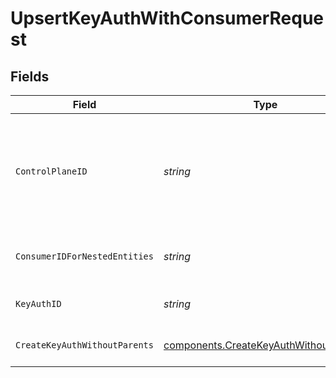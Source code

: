 # UpsertKeyAuthWithConsumerRequest


## Fields

| Field                                                                                            | Type                                                                                             | Required                                                                                         | Description                                                                                      | Example                                                                                          |
| ------------------------------------------------------------------------------------------------ | ------------------------------------------------------------------------------------------------ | ------------------------------------------------------------------------------------------------ | ------------------------------------------------------------------------------------------------ | ------------------------------------------------------------------------------------------------ |
| `ControlPlaneID`                                                                                 | *string*                                                                                         | :heavy_check_mark:                                                                               | The UUID of your control plane. This variable is available in the Konnect manager.               | 9524ec7d-36d9-465d-a8c5-83a3c9390458                                                             |
| `ConsumerIDForNestedEntities`                                                                    | *string*                                                                                         | :heavy_check_mark:                                                                               | Consumer ID for nested entities                                                                  | f28acbfa-c866-4587-b688-0208ac24df21                                                             |
| `KeyAuthID`                                                                                      | *string*                                                                                         | :heavy_check_mark:                                                                               | ID of the API-key to lookup                                                                      |                                                                                                  |
| `CreateKeyAuthWithoutParents`                                                                    | [components.CreateKeyAuthWithoutParents](../../models/components/createkeyauthwithoutparents.md) | :heavy_check_mark:                                                                               | Description of the API-key                                                                       |                                                                                                  |
